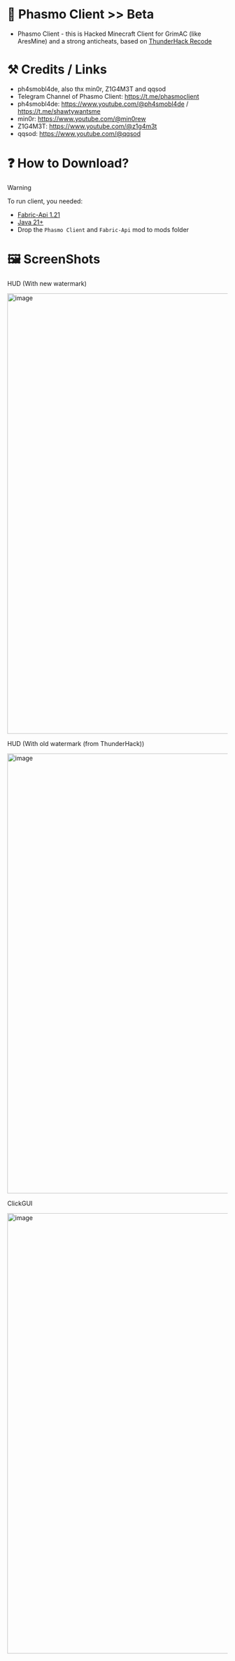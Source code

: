 # 🪽 Phasmo Client >> Beta
- Phasmo Client - this is Hacked Minecraft Client for GrimAC (like AresMine) and a strong anticheats, based on [ThunderHack Recode](https://github.com/Pan4ur/ThunderHack-Recode)
# ⚒️ Credits / Links
- ph4smobl4de, also thx min0r, Z1G4M3T and qqsod
- Telegram Channel of Phasmo Client: https://t.me/phasmoclient
- ph4smobl4de: https://www.youtube.com/@ph4smobl4de / https://t.me/shawtywantsme
- min0r: https://www.youtube.com/@min0rew
- Z1G4M3T: https://www.youtube.com/@z1g4m3t
- qqsod: https://www.youtube.com/@qqsod

# ❓ How to Download?
> [!WARNING]
To run client, you needed:
- [Fabric-Api 1.21](https://www.curseforge.com/minecraft/mc-mods/fabric-api/files/5531908)
- [Java 21+](https://www.oracle.com/java/technologies/javase/jdk21-archive-downloads.html)
- Drop the ```Phasmo Client``` and ```Fabric-Api``` mod to mods folder

# 🖼️ ScreenShots

HUD (With new watermark)

<img width="1918" height="1005" alt="image" src="https://github.com/user-attachments/assets/a9dd6028-23ec-4f09-88a7-b7ead046d4a5" />

HUD (With old watermark (from ThunderHack))

<img width="1919" height="1004" alt="image" src="https://github.com/user-attachments/assets/a19ac07e-e016-4737-9935-a68c2168d6bb" />

ClickGUI

<img width="1918" height="1005" alt="image" src="https://github.com/user-attachments/assets/7c98443a-ccbd-4362-b05e-22706587ad7b" />
